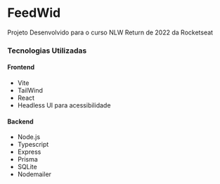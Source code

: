 # FeedWid
Projeto Desenvolvido para o curso  NLW Return de 2022 da Rocketseat

### Tecnologias Utilizadas

#### Frontend

- Vite
- TailWind
- React
- Headless UI para acessibilidade

#### Backend

- Node.js
- Typescript
- Express
- Prisma
- SQLite
- Nodemailer
